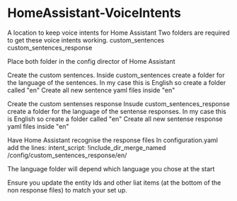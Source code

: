 # HomeAssistant-VoiceIntents
A location to keep voice intents for Home Assistant
Two folders are required to get these voice intents working.
custom_sentences
custom_sentences_response

Place both folder in the config director of Home Assistant

Create the custom sentences.
Inside custom_sentences create a folder for the language of the sentences. In my case this is English so create a folder called "en"
Create all new sentence yaml files inside "en"

Create the custom sentenses response
Insude custom_sentences_response create a folder for the language of the sentense responses. In my case this is English so create a folder called "en"
Create all new sentense response yaml files inside "en"

Have Home Assistant recognise the response files
In configuration.yaml add the lines:
intent_script:
  !include_dir_merge_named /config/custom_sentences_response/en/

The language folder will depend which language you chose at the start

Ensure you update the entity Ids and other liat items (at the bottom of the non response files) to match your set up. 